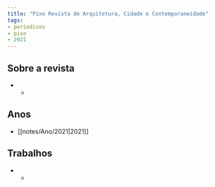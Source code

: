 ```yaml
---
title: "Pixo Revista de Arquitetura, Cidade e Contemporaneidade"
tags: 
- periodicos
- pixo
- 2021
---
```


## Sobre a revista
- -

## Anos
- [[notes/Ano/2021|2021]]

## Trabalhos
- -